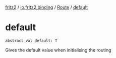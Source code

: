 [fritz2](../../index.md) / [io.fritz2.binding](../index.md) / [Route](index.md) / [default](./default.md)

# default

`abstract val default: T`

Gives the default value when initialising the routing

